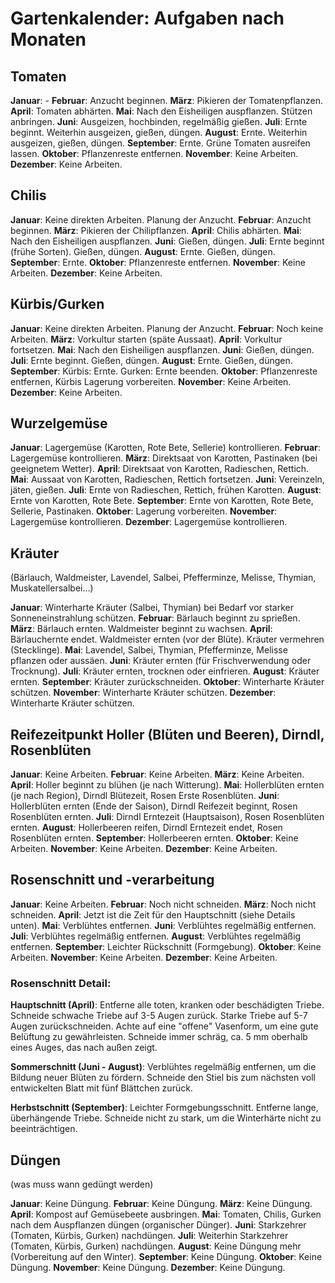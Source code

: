 # Gartenkalender: Aufgaben nach Monaten

## Tomaten

**Januar**: -
**Februar**: Anzucht beginnen.
**März**: Pikieren der Tomatenpflanzen.
**April**: Tomaten abhärten.
**Mai**: Nach den Eisheiligen auspflanzen. Stützen anbringen.
**Juni**: Ausgeizen, hochbinden, regelmäßig gießen.
**Juli**: Ernte beginnt. Weiterhin ausgeizen, gießen, düngen.
**August**: Ernte. Weiterhin ausgeizen, gießen, düngen.
**September**: Ernte. Grüne Tomaten ausreifen lassen.
**Oktober**: Pflanzenreste entfernen.
**November**: Keine Arbeiten.
**Dezember**: Keine Arbeiten.

## Chilis

**Januar**: Keine direkten Arbeiten. Planung der Anzucht.
**Februar**: Anzucht beginnen.
**März**: Pikieren der Chilipflanzen.
**April**: Chilis abhärten.
**Mai**: Nach den Eisheiligen auspflanzen.
**Juni**: Gießen, düngen.
**Juli**: Ernte beginnt (frühe Sorten). Gießen, düngen.
**August**: Ernte. Gießen, düngen.
**September**: Ernte.
**Oktober**: Pflanzenreste entfernen.
**November**: Keine Arbeiten.
**Dezember**: Keine Arbeiten.

## Kürbis/Gurken

**Januar**: Keine direkten Arbeiten. Planung der Anzucht.
**Februar**: Noch keine Arbeiten.
**März**: Vorkultur starten (späte Aussaat).
**April**: Vorkultur fortsetzen.
**Mai**: Nach den Eisheiligen auspflanzen.
**Juni**: Gießen, düngen.
**Juli**: Ernte beginnt. Gießen, düngen.
**August**: Ernte. Gießen, düngen.
**September**: Kürbis: Ernte. Gurken: Ernte beenden.
**Oktober**: Pflanzenreste entfernen, Kürbis Lagerung vorbereiten.
**November**: Keine Arbeiten.
**Dezember**: Keine Arbeiten.

## Wurzelgemüse

**Januar**: Lagergemüse (Karotten, Rote Bete, Sellerie) kontrollieren.
**Februar**: Lagergemüse kontrollieren.
**März**: Direktsaat von Karotten, Pastinaken (bei geeignetem Wetter).
**April**: Direktsaat von Karotten, Radieschen, Rettich.
**Mai**: Aussaat von Karotten, Radieschen, Rettich fortsetzen.
**Juni**: Vereinzeln, jäten, gießen.
**Juli**: Ernte von Radieschen, Rettich, frühen Karotten.
**August**: Ernte von Karotten, Rote Bete.
**September**: Ernte von Karotten, Rote Bete, Sellerie, Pastinaken.
**Oktober**: Lagerung vorbereiten.
**November**: Lagergemüse kontrollieren.
**Dezember**: Lagergemüse kontrollieren.

## Kräuter

(Bärlauch, Waldmeister, Lavendel, Salbei, Pfefferminze, Melisse, Thymian, Muskatellersalbei…)

**Januar**: Winterharte Kräuter (Salbei, Thymian) bei Bedarf vor starker Sonneneinstrahlung schützen.
**Februar**: Bärlauch beginnt zu sprießen.
**März**: Bärlauch ernten. Waldmeister beginnt zu wachsen.
**April**: Bärlauchernte endet. Waldmeister ernten (vor der Blüte). Kräuter vermehren (Stecklinge).
**Mai**: Lavendel, Salbei, Thymian, Pfefferminze, Melisse pflanzen oder aussäen.
**Juni**: Kräuter ernten (für Frischverwendung oder Trocknung).
**Juli**: Kräuter ernten, trocknen oder einfrieren.
**August**: Kräuter ernten.
**September**: Kräuter zurückschneiden.
**Oktober**: Winterharte Kräuter schützen.
**November**: Winterharte Kräuter schützen.
**Dezember**: Winterharte Kräuter schützen.

## Reifezeitpunkt Holler (Blüten und Beeren), Dirndl, Rosenblüten

**Januar**: Keine Arbeiten.
**Februar**: Keine Arbeiten.
**März**: Keine Arbeiten.
**April**: Holler beginnt zu blühen (je nach Witterung).
**Mai**: Hollerblüten ernten (je nach Region), Dirndl Blütezeit, Rosen Erste Rosenblüten.
**Juni**: Hollerblüten ernten (Ende der Saison), Dirndl Reifezeit beginnt, Rosen Rosenblüten ernten.
**Juli**: Dirndl Erntezeit (Hauptsaison), Rosen Rosenblüten ernten.
**August**: Hollerbeeren reifen, Dirndl Erntezeit endet, Rosen Rosenblüten ernten.
**September**: Hollerbeeren ernten.
**Oktober**: Keine Arbeiten.
**November**: Keine Arbeiten.
**Dezember**: Keine Arbeiten.

## Rosenschnitt und -verarbeitung

**Januar**: Keine Arbeiten.
**Februar**: Noch nicht schneiden.
**März**: Noch nicht schneiden.
**April**: Jetzt ist die Zeit für den Hauptschnitt (siehe Details unten).
**Mai**: Verblühtes entfernen.
**Juni**: Verblühtes regelmäßig entfernen.
**Juli**: Verblühtes regelmäßig entfernen.
**August**: Verblühtes regelmäßig entfernen.
**September**: Leichter Rückschnitt (Formgebung).
**Oktober**: Keine Arbeiten.
**November**: Keine Arbeiten.
**Dezember**: Keine Arbeiten.

### Rosenschnitt Detail:

**Hauptschnitt (April)**:
    Entferne alle toten, kranken oder beschädigten Triebe.
    Schneide schwache Triebe auf 3-5 Augen zurück.
    Starke Triebe auf 5-7 Augen zurückschneiden.
    Achte auf eine "offene" Vasenform, um eine gute Belüftung zu gewährleisten.
    Schneide immer schräg, ca. 5 mm oberhalb eines Auges, das nach außen zeigt.

**Sommerschnitt (Juni - August)**:
    Verblühtes regelmäßig entfernen, um die Bildung neuer Blüten zu fördern.
    Schneide den Stiel bis zum nächsten voll entwickelten Blatt mit fünf Blättchen zurück.

**Herbstschnitt (September)**:
    Leichter Formgebungsschnitt.
    Entferne lange, überhängende Triebe.
    Schneide nicht zu stark, um die Winterhärte nicht zu beeinträchtigen.

## Düngen

(was muss wann gedüngt werden)

**Januar**: Keine Düngung.
**Februar**: Keine Düngung.
**März**: Keine Düngung.
**April**: Kompost auf Gemüsebeete ausbringen.
**Mai**: Tomaten, Chilis, Gurken nach dem Auspflanzen düngen (organischer Dünger).
**Juni**: Starkzehrer (Tomaten, Kürbis, Gurken) nachdüngen.
**Juli**: Weiterhin Starkzehrer (Tomaten, Kürbis, Gurken) nachdüngen.
**August**: Keine Düngung mehr (Vorbereitung auf den Winter).
**September**: Keine Düngung.
**Oktober**: Keine Düngung.
**November**: Keine Düngung.
**Dezember**: Keine Düngung.
